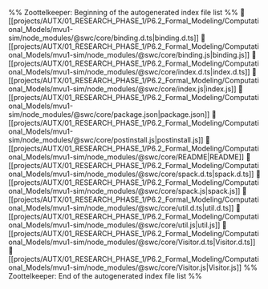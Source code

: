 %% Zoottelkeeper: Beginning of the autogenerated index file list  %%
📄 [[projects/AUTX/01_RESEARCH_PHASE_1/P6.2_Formal_Modeling/Computational_Models/mvu1-sim/node_modules/@swc/core/binding.d.ts|binding.d.ts]]
📄 [[projects/AUTX/01_RESEARCH_PHASE_1/P6.2_Formal_Modeling/Computational_Models/mvu1-sim/node_modules/@swc/core/binding.js|binding.js]]
📄 [[projects/AUTX/01_RESEARCH_PHASE_1/P6.2_Formal_Modeling/Computational_Models/mvu1-sim/node_modules/@swc/core/index.d.ts|index.d.ts]]
📄 [[projects/AUTX/01_RESEARCH_PHASE_1/P6.2_Formal_Modeling/Computational_Models/mvu1-sim/node_modules/@swc/core/index.js|index.js]]
📄 [[projects/AUTX/01_RESEARCH_PHASE_1/P6.2_Formal_Modeling/Computational_Models/mvu1-sim/node_modules/@swc/core/package.json|package.json]]
📄 [[projects/AUTX/01_RESEARCH_PHASE_1/P6.2_Formal_Modeling/Computational_Models/mvu1-sim/node_modules/@swc/core/postinstall.js|postinstall.js]]
📄 [[projects/AUTX/01_RESEARCH_PHASE_1/P6.2_Formal_Modeling/Computational_Models/mvu1-sim/node_modules/@swc/core/README|README]]
📄 [[projects/AUTX/01_RESEARCH_PHASE_1/P6.2_Formal_Modeling/Computational_Models/mvu1-sim/node_modules/@swc/core/spack.d.ts|spack.d.ts]]
📄 [[projects/AUTX/01_RESEARCH_PHASE_1/P6.2_Formal_Modeling/Computational_Models/mvu1-sim/node_modules/@swc/core/spack.js|spack.js]]
📄 [[projects/AUTX/01_RESEARCH_PHASE_1/P6.2_Formal_Modeling/Computational_Models/mvu1-sim/node_modules/@swc/core/util.d.ts|util.d.ts]]
📄 [[projects/AUTX/01_RESEARCH_PHASE_1/P6.2_Formal_Modeling/Computational_Models/mvu1-sim/node_modules/@swc/core/util.js|util.js]]
📄 [[projects/AUTX/01_RESEARCH_PHASE_1/P6.2_Formal_Modeling/Computational_Models/mvu1-sim/node_modules/@swc/core/Visitor.d.ts|Visitor.d.ts]]
📄 [[projects/AUTX/01_RESEARCH_PHASE_1/P6.2_Formal_Modeling/Computational_Models/mvu1-sim/node_modules/@swc/core/Visitor.js|Visitor.js]]
%% Zoottelkeeper: End of the autogenerated index file list  %%
